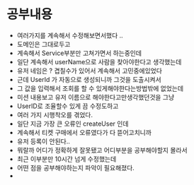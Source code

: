 # 공부내용


- 여러가지를 계속해서 수정해보면서했다 ..
- 도메인은 그대로두고 
- 계속해서 Service부분만 고쳐가면서 하는중인데 
- 일단 계속해서 userName으로 사람을 찾아야한다고 생각했는데 
- 유저 네임은 ? 겹칠수가 있어서 계속해서 고민중에있었다
- 근데 UserId 가 자동으로 생성되니까 그것을 도출시켜서 
- 그 값을 입력해서 조회를 할 수 있게해야한다는방법밖에 없었는데
- 미션 내용보고 유저 이름으로 해야한다고만생각했던것을 그냥 
- UserID로 조율할수 있게 끔 수정도하고 
- 여러 가지 시행착오를 겪었다.
- 일단 지금 가장 큰 오류인 createUser 인데 
- 계속해서 티켓 구매에서 오류였다가 다 뜯어고치니까 
- 유저 등록이 안된다.. 
- 뭐랄까 어디가 정확하게 잘못됐고 어디부분을 공부해야할지 몰라서 
- 최근 이부분만 10시간 넘게 수정했는데 
- 어떤 점을 공부해야하는지 파악이 필요해졌다. 
- 